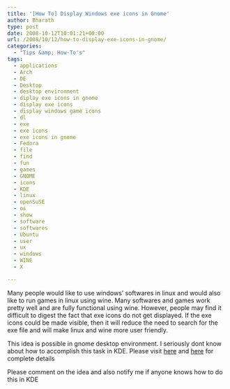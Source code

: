 ```yaml
---
title: '[How To] Display Windows exe icons in Gnome'
author: Bharath
type: post
date: 2008-10-12T10:01:21+00:00
url: /2008/10/12/how-to-display-exe-icons-in-gnome/
categories:
  - "Tips &amp; How-To's"
tags:
  - applications
  - Arch
  - DE
  - Desktop
  - desktop environment
  - diplay exe icons in gnome
  - display exe icons
  - display windows game icons
  - dl
  - exe
  - exe icons
  - exe icons in gnome
  - Fedora
  - file
  - find
  - fun
  - games
  - GNOME
  - icons
  - KDE
  - linux
  - openSuSE
  - os
  - show
  - software
  - softwares
  - Ubuntu
  - user
  - ux
  - windows
  - WINE
  - X

---
```

Many people would like to use windows&#8217; softwares in linux and would also like to run games in linux using wine. Many softwares and games work pretty well and are fully functional using wine. However, people may find it difficult to digest the fact that exe icons do not get displayed. If the exe icons could be made visible, then it will reduce the need to search for the exe file and will make linux and wine more user friendly.

This idea is possible in gnome desktop environment. I seriously dont know about how to accomplish this task in KDE. Please visit [here][1] and [here][2] for complete details

Please comment on the idea and also notify me if anyone knows how to do this in KDE

 [1]: http://www.objectnetworks.net/wiki/index.php?title=Exe_icon_for_Gnome
 [2]: http://brainstorm.ubuntu.com/idea/2141/